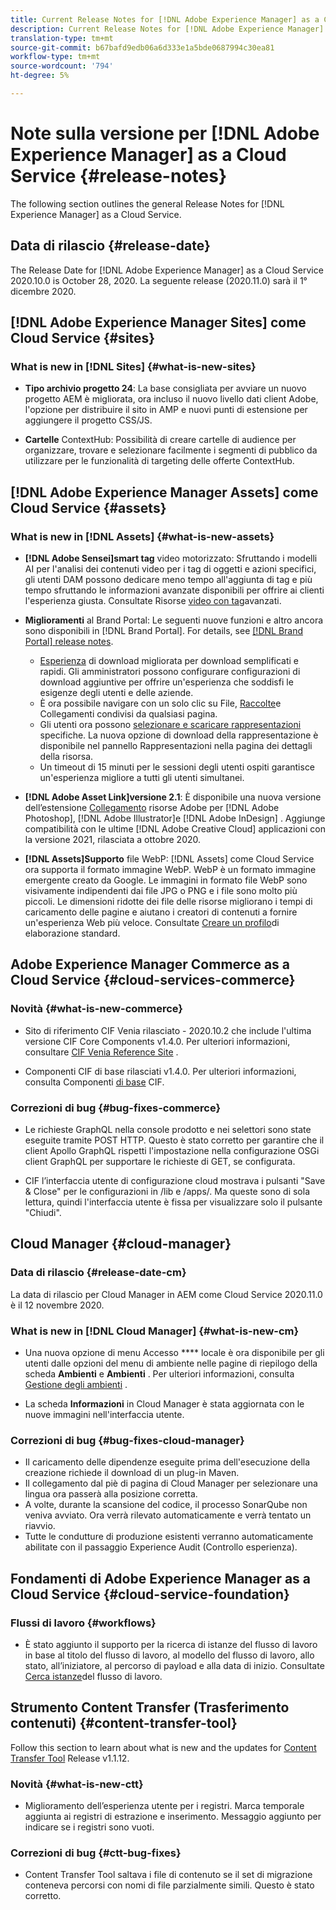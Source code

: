 ```yaml
---
title: Current Release Notes for [!DNL Adobe Experience Manager] as a Cloud Service.
description: Current Release Notes for [!DNL Adobe Experience Manager] as a Cloud Service.
translation-type: tm+mt
source-git-commit: b67bafd9edb06a6d333e1a5bde0687994c30ea81
workflow-type: tm+mt
source-wordcount: '794'
ht-degree: 5%

---
```



# Note sulla versione per [!DNL Adobe Experience Manager] as a Cloud Service {#release-notes}

The following section outlines the general Release Notes for [!DNL Experience Manager] as a Cloud Service.

## Data di rilascio {#release-date}

The Release Date for [!DNL Adobe Experience Manager] as a Cloud Service 2020.10.0 is October 28, 2020.
La seguente release (2020.11.0) sarà il 1° dicembre 2020.

## [!DNL Adobe Experience Manager Sites] come Cloud Service {#sites}

### What is new in [!DNL Sites] {#what-is-new-sites}

<!-- add when release done: * **Core Components 2.12.0**: With Core Components being on auto-update, benefit from the latest improvements contributed by the community. See list of changes since 2.11.1: Release Notes -->

* **Tipo archivio progetto 24**: La base consigliata per avviare un nuovo progetto AEM è migliorata, ora incluso il nuovo livello dati client  Adobe, l&#39;opzione per distribuire il sito in AMP e nuovi punti di estensione per aggiungere il progetto CSS/JS.

* **Cartelle** ContextHub: Possibilità di creare cartelle di audience per organizzare, trovare e selezionare facilmente i segmenti di pubblico da utilizzare per le funzionalità di targeting delle offerte ContextHub.

## [!DNL Adobe Experience Manager Assets] come Cloud Service {#assets}

### What is new in [!DNL Assets] {#what-is-new-assets}

* **[!DNL Adobe Sensei]smart tag** video motorizzato: Sfruttando i modelli AI per l&#39;analisi dei contenuti video per i tag di oggetti e azioni specifici, gli utenti DAM possono dedicare meno tempo all&#39;aggiunta di tag e più tempo sfruttando le informazioni avanzate disponibili per offrire ai clienti l&#39;esperienza giusta. Consultate Risorse [video con tag](/help/assets/smart-tags-video-assets.md)avanzati.

* **Miglioramenti** al Brand Portal: Le seguenti nuove funzioni e altro ancora sono disponibili in [!DNL Brand Portal]. For details, see [[!DNL Brand Portal] release notes](https://docs.adobe.com/content/help/en/experience-manager-brand-portal/using/introduction/brand-portal-release-notes.html).

   * [Esperienza](https://docs.adobe.com/content/help/en/experience-manager-brand-portal/using/download/brand-portal-download-assets.html) di download migliorata per download semplificati e rapidi. Gli amministratori possono configurare configurazioni di download aggiuntive per offrire un&#39;esperienza che soddisfi le esigenze degli utenti e delle aziende.
   * È ora possibile navigare con un solo clic su File, [Raccolte](https://docs.adobe.com/content/help/en/experience-manager-brand-portal/using/share/brand-portal-share-collection.html)e Collegamenti condivisi da qualsiasi pagina.
   * Gli utenti ora possono [selezionare e scaricare rappresentazioni](https://docs.adobe.com/content/help/en/experience-manager-brand-portal/using/download/brand-portal-download-assets.html#download-assets-from-asset-details-page) specifiche. La nuova opzione di download della rappresentazione è disponibile nel pannello Rappresentazioni nella pagina dei dettagli della risorsa.
   * Un timeout di 15 minuti per le sessioni degli utenti ospiti garantisce un&#39;esperienza migliore a tutti gli utenti simultanei.

* **[!DNL Adobe Asset Link]versione 2.1**: È disponibile una nuova versione dell’estensione [Collegamento](https://helpx.adobe.com/enterprise/admin-guide.html/enterprise/using/manage-assets-using-adobe-asset-link.ug.html) risorse Adobe per [!DNL Adobe Photoshop], [!DNL Adobe Illustrator]e [!DNL Adobe InDesign] . Aggiunge compatibilità con le ultime [!DNL Adobe Creative Cloud] applicazioni con la versione 2021, rilasciata a ottobre 2020.

* **[!DNL Assets]Supporto** file WebP: [!DNL Assets] come Cloud Service ora supporta il formato immagine WebP. WebP è un formato immagine emergente creato da Google. Le immagini in formato file WebP sono visivamente indipendenti dai file JPG o PNG e i file sono molto più piccoli. Le dimensioni ridotte dei file delle risorse migliorano i tempi di caricamento delle pagine e aiutano i creatori di contenuti a fornire un&#39;esperienza Web più veloce. Consultate [Creare un profilo](/help/assets/asset-microservices-configure-and-use.md#create-standard-profile)di elaborazione standard.

## Adobe Experience Manager Commerce as a Cloud Service {#cloud-services-commerce}

### Novità {#what-is-new-commerce}

* Sito di riferimento CIF Venia rilasciato - 2020.10.2 che include l&#39;ultima versione CIF Core Components v1.4.0. Per ulteriori informazioni, consultare [CIF Venia Reference Site](https://github.com/adobe/aem-cif-guides-venia/releases/tag/venia-2020.10.2) .

* Componenti CIF di base rilasciati v1.4.0. Per ulteriori informazioni, consulta Componenti [di base](https://github.com/adobe/aem-core-cif-components/releases/tag/core-cif-components-reactor-1.4.0) CIF.

### Correzioni di bug {#bug-fixes-commerce}

* Le richieste GraphQL nella console prodotto e nei selettori sono state eseguite tramite POST HTTP. Questo è stato corretto per garantire che il client Apollo GraphQL rispetti l&#39;impostazione nella configurazione OSGi client GraphQL per supportare le richieste di GET, se configurata.

* CIF l’interfaccia utente di configurazione cloud mostrava i pulsanti &quot;Save &amp; Close&quot; per le configurazioni in /lib e /apps/. Ma queste sono di sola lettura, quindi l&#39;interfaccia utente è fissa per visualizzare solo il pulsante &quot;Chiudi&quot;.


## Cloud Manager {#cloud-manager}

### Data di rilascio {#release-date-cm}

La data di rilascio per Cloud Manager in AEM come Cloud Service 2020.11.0 è il 12 novembre 2020.

### What is new in [!DNL Cloud Manager] {#what-is-new-cm}

* Una nuova opzione di menu Accesso **** locale è ora disponibile per gli utenti dalle opzioni del menu di ambiente nelle pagine di riepilogo della scheda **Ambienti** e **Ambienti** .
Per ulteriori informazioni, consulta [Gestione degli ambienti](/help/implementing/cloud-manager/manage-environments.md##login-locally) .

* La scheda **Informazioni** in Cloud Manager è stata aggiornata con le nuove immagini nell&#39;interfaccia utente.

### Correzioni di bug {#bug-fixes-cloud-manager}

* Il caricamento delle dipendenze eseguite prima dell&#39;esecuzione della creazione richiede il download di un plug-in Maven.
* Il collegamento dal piè di pagina di Cloud Manager per selezionare una lingua ora passerà alla posizione corretta.
* A volte, durante la scansione del codice, il processo SonarQube non veniva avviato. Ora verrà rilevato automaticamente e verrà tentato un riavvio.
* Tutte le condutture di produzione esistenti verranno automaticamente abilitate con il passaggio Experience Audit (Controllo esperienza).

## Fondamenti di Adobe Experience Manager as a Cloud Service {#cloud-service-foundation}

### Flussi di lavoro {#workflows}

* È stato aggiunto il supporto per la ricerca di istanze del flusso di lavoro in base al titolo del flusso di lavoro, al modello del flusso di lavoro, allo stato, all’iniziatore, al percorso di payload e alla data di inizio. Consultate [Cerca istanze](https://docs.adobe.com/content/help/en/experience-manager-cloud-service/sites/administering/workflows-administering.html)del flusso di lavoro.

## Strumento Content Transfer (Trasferimento contenuti) {#content-transfer-tool}

Follow this section to learn about what is new and the updates for [Content Transfer Tool](https://docs.adobe.com/content/help/en/experience-manager-cloud-service/moving/cloud-migration/content-transfer-tool/overview-content-transfer-tool.html) Release v1.1.12.

### Novità {#what-is-new-ctt}

* Miglioramento dell’esperienza utente per i registri. Marca temporale aggiunta ai registri di estrazione e inserimento. Messaggio aggiunto per indicare se i registri sono vuoti.

### Correzioni di bug {#ctt-bug-fixes}

* Content Transfer Tool saltava i file di contenuto se il set di migrazione conteneva percorsi con nomi di file parzialmente simili. Questo è stato corretto.
